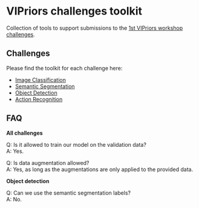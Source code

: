 # VIPriors challenges toolkit
Collection of tools to support submissions to the [1st VIPriors workshop challenges](https://vipriors.github.io/challenges/).

## Challenges

Please find the toolkit for each challenge here:

- [Image Classification](image-classification/)
- [Semantic Segmentation](semantic-segmentation/)
- [Object Detection](object-detection/)
- [Action Recognition](action-recognition/)

## FAQ

**All challenges**

Q: Is it allowed to train our model on the validation data?<br />
A: Yes.

Q: Is data augmentation allowed?<br />
A: Yes, as long as the augmentations are only applied to the provided data.

**Object detection**

Q: Can we use the semantic segmentation labels?<br />
A: No.
